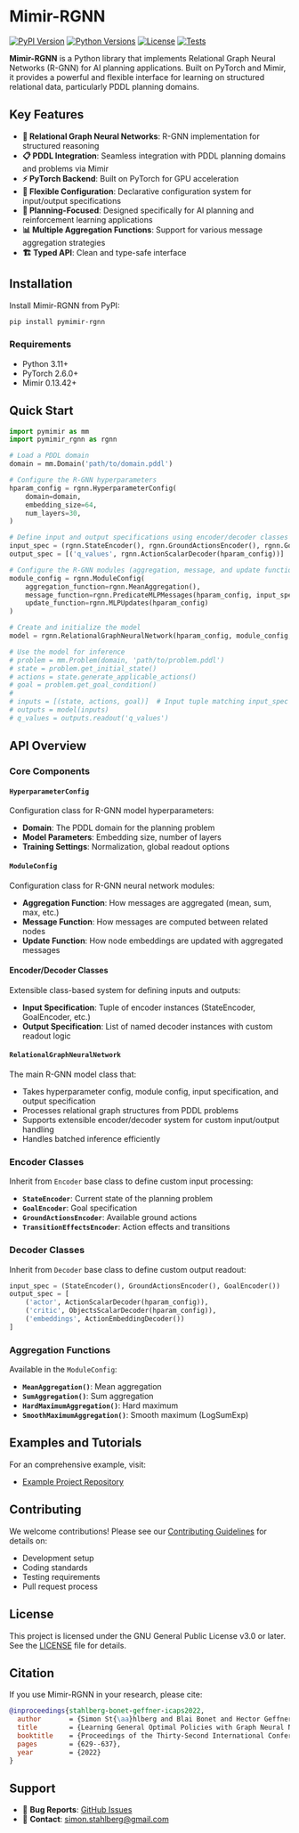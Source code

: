 # Mimir-RGNN

[![PyPI Version](https://img.shields.io/pypi/v/pymimir-rgnn)](https://pypi.org/project/pymimir-rgnn/)
[![Python Versions](https://img.shields.io/pypi/pyversions/pymimir-rgnn)](https://pypi.org/project/pymimir-rgnn/)
[![License](https://img.shields.io/pypi/l/pymimir-rgnn)](https://github.com/simon-stahlberg/mimir-rgnn/blob/master/LICENSE)
[![Tests](https://github.com/simon-stahlberg/mimir-rgnn/actions/workflows/test.yml/badge.svg)](https://github.com/simon-stahlberg/mimir-rgnn/actions/workflows/test.yml)

**Mimir-RGNN** is a Python library that implements Relational Graph Neural Networks (R-GNN) for AI planning applications. Built on PyTorch and Mimir, it provides a powerful and flexible interface for learning on structured relational data, particularly PDDL planning domains.

## Key Features

- **🧠 Relational Graph Neural Networks**: R-GNN implementation for structured reasoning
- **📋 PDDL Integration**: Seamless integration with PDDL planning domains and problems via Mimir
- **⚡ PyTorch Backend**: Built on PyTorch for GPU acceleration
- **🔧 Flexible Configuration**: Declarative configuration system for input/output specifications
- **🎯 Planning-Focused**: Designed specifically for AI planning and reinforcement learning applications
- **📊 Multiple Aggregation Functions**: Support for various message aggregation strategies
- **🏗️ Typed API**: Clean and type-safe interface

## Installation

Install Mimir-RGNN from PyPI:

```bash
pip install pymimir-rgnn
```

### Requirements

- Python 3.11+
- PyTorch 2.6.0+
- Mimir 0.13.42+

## Quick Start

```python
import pymimir as mm
import pymimir_rgnn as rgnn

# Load a PDDL domain
domain = mm.Domain('path/to/domain.pddl')

# Configure the R-GNN hyperparameters
hparam_config = rgnn.HyperparameterConfig(
    domain=domain,
    embedding_size=64,
    num_layers=30,
)

# Define input and output specifications using encoder/decoder classes
input_spec = (rgnn.StateEncoder(), rgnn.GroundActionsEncoder(), rgnn.GoalEncoder())
output_spec = [('q_values', rgnn.ActionScalarDecoder(hparam_config))]

# Configure the R-GNN modules (aggregation, message, and update functions)
module_config = rgnn.ModuleConfig(
    aggregation_function=rgnn.MeanAggregation(),
    message_function=rgnn.PredicateMLPMessages(hparam_config, input_spec),
    update_function=rgnn.MLPUpdates(hparam_config)
)

# Create and initialize the model
model = rgnn.RelationalGraphNeuralNetwork(hparam_config, module_config, input_spec, output_spec)

# Use the model for inference
# problem = mm.Problem(domain, 'path/to/problem.pddl')
# state = problem.get_initial_state()
# actions = state.generate_applicable_actions()
# goal = problem.get_goal_condition()
#
# inputs = [(state, actions, goal)]  # Input tuple matching input_spec order
# outputs = model(inputs)
# q_values = outputs.readout('q_values')
```

## API Overview

### Core Components

#### `HyperparameterConfig`
Configuration class for R-GNN model hyperparameters:
- **Domain**: The PDDL domain for the planning problem
- **Model Parameters**: Embedding size, number of layers
- **Training Settings**: Normalization, global readout options

#### `ModuleConfig`
Configuration class for R-GNN neural network modules:
- **Aggregation Function**: How messages are aggregated (mean, sum, max, etc.)
- **Message Function**: How messages are computed between related nodes
- **Update Function**: How node embeddings are updated with aggregated messages

#### Encoder/Decoder Classes
Extensible class-based system for defining inputs and outputs:
- **Input Specification**: Tuple of encoder instances (StateEncoder, GoalEncoder, etc.)
- **Output Specification**: List of named decoder instances with custom readout logic

#### `RelationalGraphNeuralNetwork`
The main R-GNN model class that:
- Takes hyperparameter config, module config, input specification, and output specification
- Processes relational graph structures from PDDL problems
- Supports extensible encoder/decoder system for custom input/output handling
- Handles batched inference efficiently

### Encoder Classes

Inherit from `Encoder` base class to define custom input processing:

- **`StateEncoder`**: Current state of the planning problem
- **`GoalEncoder`**: Goal specification  
- **`GroundActionsEncoder`**: Available ground actions
- **`TransitionEffectsEncoder`**: Action effects and transitions

### Decoder Classes

Inherit from `Decoder` base class to define custom output readout:

```python
input_spec = (StateEncoder(), GroundActionsEncoder(), GoalEncoder())
output_spec = [
    ('actor', ActionScalarDecoder(hparam_config)),
    ('critic', ObjectsScalarDecoder(hparam_config)), 
    ('embeddings', ActionEmbeddingDecoder())
]
```

### Aggregation Functions

Available in the `ModuleConfig`:

- **`MeanAggregation()`**: Mean aggregation
- **`SumAggregation()`**: Sum aggregation
- **`HardMaximumAggregation()`**: Hard maximum
- **`SmoothMaximumAggregation()`**: Smooth maximum (LogSumExp)

## Examples and Tutorials

For an comprehensive example, visit:

- [Example Project Repository](https://github.com/simon-stahlberg/relational-neural-network-python/)

## Contributing

We welcome contributions! Please see our [Contributing Guidelines](CONTRIBUTING.md) for details on:
- Development setup
- Coding standards
- Testing requirements
- Pull request process

## License

This project is licensed under the GNU General Public License v3.0 or later. See the [LICENSE](LICENSE) file for details.

## Citation

If you use Mimir-RGNN in your research, please cite:

```bibtex
@inproceedings{stahlberg-bonet-geffner-icaps2022,
  author       = {Simon St{\aa}hlberg and Blai Bonet and Hector Geffner},
  title        = {Learning General Optimal Policies with Graph Neural Networks: Expressive Power, Transparency, and Limits},
  booktitle    = {Proceedings of the Thirty-Second International Conference on Automated Planning and Scheduling, {ICAPS} 2022, Singapore (virtual), June 13-24, 2022},
  pages        = {629--637},
  year         = {2022}
}
```

## Support

- 🐛 **Bug Reports**: [GitHub Issues](https://github.com/simon-stahlberg/mimir-rgnn/issues)
- 📧 **Contact**: simon.stahlberg@gmail.com
